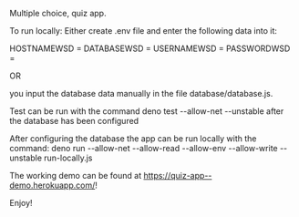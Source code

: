 Multiple choice, quiz app.

To run locally:
Either create .env file and enter the following data into it:

HOSTNAMEWSD =
DATABASEWSD =
USERNAMEWSD =
PASSWORDWSD =

OR

you input the database data manually in the file database/database.js.

Test can be run with the command deno test --allow-net --unstable after the database has been configured

After configuring the database the app can be run locally with the command:
deno run --allow-net --allow-read --allow-env --allow-write --unstable run-locally.js

The working demo can be found at https://quiz-app--demo.herokuapp.com/!

Enjoy!
